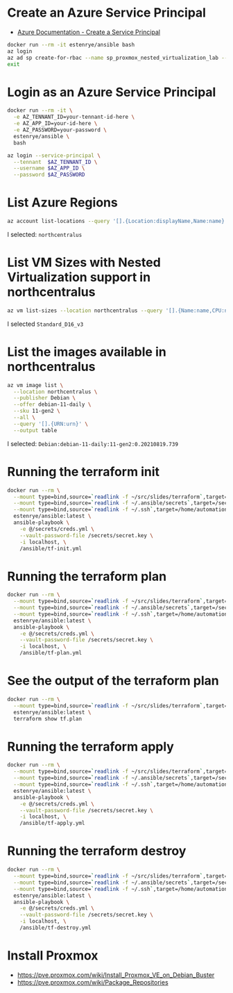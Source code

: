 # Create an Azure Service Principal

- [Azure Documentation - Create a Service Principal](https://docs.microsoft.com/en-us/azure/developer/terraform/get-started-cloud-shell-bash?tabs=bash#create-a-service-principal)

```bash
docker run --rm -it estenrye/ansible bash
az login
az ad sp create-for-rbac --name sp_proxmox_nested_virtualization_lab --role Contributor
exit
```

# Login as an Azure Service Principal

```bash
docker run --rm -it \
  -e AZ_TENNANT_ID=your-tennant-id-here \
  -e AZ_APP_ID=your-id-here \
  -e AZ_PASSWORD=your-password \
  estenrye/ansible \
  bash

az login --service-principal \
  --tennant  $AZ_TENNANT_ID \
  --username $AZ_APP_ID \
  --password $AZ_PASSWORD
```

# List Azure Regions

```bash
az account list-locations --query '[].{Location:displayName,Name:name}' --output table
```

I selected: `northcentralus`

# List VM Sizes with Nested Virtualization support in northcentralus

```bash
az vm list-sizes --location northcentralus --query '[].{Name:name,CPU:numberOfCores,Memory:memoryInMb}' --output table | grep _v3
```

I selected `Standard_D16_v3`

# List the images available in northcentralus

```bash
az vm image list \
  --location northcentralus \
  --publisher Debian \
  --offer debian-11-daily \
  --sku 11-gen2 \
  --all \
  --query '[].{URN:urn}' \
  --output table
```

I selected: `Debian:debian-11-daily:11-gen2:0.20210819.739`

# Running the terraform init

```bash
docker run --rm \
  --mount type=bind,source=`readlink -f ~/src/slides/terraform`,target=/ansible \
  --mount type=bind,source=`readlink -f ~/.ansible/secrets`,target=/secrets \
  --mount type=bind,source=`readlink -f ~/.ssh`,target=/home/automation-user/.ssh \
  estenrye/ansible:latest \
  ansible-playbook \
    -e @/secrets/creds.yml \
    --vault-password-file /secrets/secret.key \
    -i localhost, \
    /ansible/tf-init.yml
```

# Running the terraform plan

```bash
docker run --rm \
  --mount type=bind,source=`readlink -f ~/src/slides/terraform`,target=/ansible \
  --mount type=bind,source=`readlink -f ~/.ansible/secrets`,target=/secrets \
  --mount type=bind,source=`readlink -f ~/.ssh`,target=/home/automation-user/.ssh \
  estenrye/ansible:latest \
  ansible-playbook \
    -e @/secrets/creds.yml \
    --vault-password-file /secrets/secret.key \
    -i localhost, \
    /ansible/tf-plan.yml
```

# See the output of the terraform plan

```bash
docker run --rm \
  --mount type=bind,source=`readlink -f ~/src/slides/terraform`,target=/ansible \
  estenrye/ansible:latest \
  terraform show tf.plan
```

# Running the terraform apply

```bash
docker run --rm \
  --mount type=bind,source=`readlink -f ~/src/slides/terraform`,target=/ansible \
  --mount type=bind,source=`readlink -f ~/.ansible/secrets`,target=/secrets \
  --mount type=bind,source=`readlink -f ~/.ssh`,target=/home/automation-user/.ssh \
  estenrye/ansible:latest \
  ansible-playbook \
    -e @/secrets/creds.yml \
    --vault-password-file /secrets/secret.key \
    -i localhost, \
    /ansible/tf-apply.yml
```

# Running the terraform destroy

```bash
docker run --rm \
  --mount type=bind,source=`readlink -f ~/src/slides/terraform`,target=/ansible \
  --mount type=bind,source=`readlink -f ~/.ansible/secrets`,target=/secrets \
  --mount type=bind,source=`readlink -f ~/.ssh`,target=/home/automation-user/.ssh \
  estenrye/ansible:latest \
  ansible-playbook \
    -e @/secrets/creds.yml \
    --vault-password-file /secrets/secret.key \
    -i localhost, \
    /ansible/tf-destroy.yml
```

# Install Proxmox

- https://pve.proxmox.com/wiki/Install_Proxmox_VE_on_Debian_Buster
- https://pve.proxmox.com/wiki/Package_Repositories
